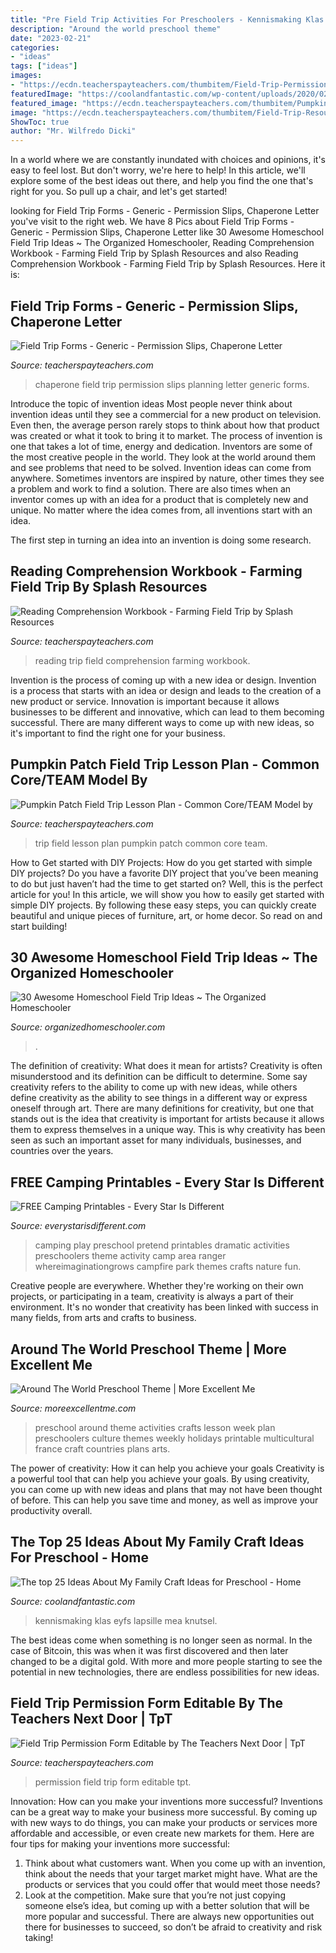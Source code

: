 ```yaml
---
title: "Pre Field Trip Activities For Preschoolers - Kennismaking Klas Eyfs Lapsille Mea Knutsel"
description: "Around the world preschool theme"
date: "2023-02-21"
categories:
- "ideas"
tags: ["ideas"]
images:
- "https://ecdn.teacherspayteachers.com/thumbitem/Field-Trip-Permission-Form-Editable-1529540-1500873561/original-1529540-1.jpg"
featuredImage: "https://coolandfantastic.com/wp-content/uploads/2020/02/my-family-craft-ideas-for-preschool-lovely-kennismaking-klas-of-my-family-craft-ideas-for-preschool.jpg"
featured_image: "https://ecdn.teacherspayteachers.com/thumbitem/Pumpkin-Patch-Field-Trip-Lesson-Plan-2639914-1500873659/original-2639914-1.jpg"
image: "https://ecdn.teacherspayteachers.com/thumbitem/Field-Trip-Resource-Packet-Permission-Slips-Chaperone-Letter-Planning-Pages-3068363-1505067824/original-3068363-2.jpg"
ShowToc: true
author: "Mr. Wilfredo Dicki"
---
```



In a world where we are constantly inundated with choices and opinions, it's easy to feel lost. But don't worry, we're here to help! In this article, we'll explore some of the best ideas out there, and help you find the one that's right for you. So pull up a chair, and let's get started!

	

		
looking for Field Trip Forms - Generic - Permission Slips, Chaperone Letter you've visit to the right web. We have 8 Pics about Field Trip Forms - Generic - Permission Slips, Chaperone Letter like 30 Awesome Homeschool Field Trip Ideas ~ The Organized Homeschooler, Reading Comprehension Workbook - Farming Field Trip by Splash Resources and also Reading Comprehension Workbook - Farming Field Trip by Splash Resources. Here it is:
		
    
## Field Trip Forms - Generic - Permission Slips, Chaperone Letter

<img loading=lazy src="https://ecdn.teacherspayteachers.com/thumbitem/Field-Trip-Resource-Packet-Permission-Slips-Chaperone-Letter-Planning-Pages-3068363-1505067824/original-3068363-2.jpg" onerror="this.onerror=null;this.src='https://tse4.mm.bing.net/th?id=OIP.TKNCIUogHPR5FbNO933zIAAAAA&amp;pid=15.1';" alt="Field Trip Forms - Generic - Permission Slips, Chaperone Letter">

_Source: teacherspayteachers.com_

>chaperone field trip permission slips planning letter generic forms. 

	

Introduce the topic of invention ideas
Most people never think about invention ideas until they see a commercial for a new product on television. Even then, the average person rarely stops to think about how that product was created or what it took to bring it to market. The process of invention is one that takes a lot of time, energy and dedication. Inventors are some of the most creative people in the world. They look at the world around them and see problems that need to be solved.
Invention ideas can come from anywhere. Sometimes inventors are inspired by nature, other times they see a problem and work to find a solution. There are also times when an inventor comes up with an idea for a product that is completely new and unique. No matter where the idea comes from, all inventions start with an idea.

The first step in turning an idea into an invention is doing some research.

    
## Reading Comprehension Workbook - Farming Field Trip By Splash Resources

<img loading=lazy src="https://ecdn.teacherspayteachers.com/thumbitem/Reading-Comprehension-Workbook-Farming-Field-Trip-1591029-1500873540/original-1591029-2.jpg" onerror="this.onerror=null;this.src='https://tse4.mm.bing.net/th?id=OIP.PQ4DfW6gzBtaf2zO2hyt6AAAAA&amp;pid=15.1';" alt="Reading Comprehension Workbook - Farming Field Trip by Splash Resources">

_Source: teacherspayteachers.com_

>reading trip field comprehension farming workbook. 

	

Invention is the process of coming up with a new idea or design.
Invention is a process that starts with an idea or design and leads to the creation of a new product or service. Innovation is important because it allows businesses to be different and innovative, which can lead to them becoming successful. There are many different ways to come up with new ideas, so it's important to find the right one for your business.

    
## Pumpkin Patch Field Trip Lesson Plan - Common Core/TEAM Model By

<img loading=lazy src="https://ecdn.teacherspayteachers.com/thumbitem/Pumpkin-Patch-Field-Trip-Lesson-Plan-2639914-1500873659/original-2639914-1.jpg" onerror="this.onerror=null;this.src='https://tse3.mm.bing.net/th?id=OIP.wd7r_GvyS0pOycf6GBn1AAAAAA&amp;pid=15.1';" alt="Pumpkin Patch Field Trip Lesson Plan - Common Core/TEAM Model by">

_Source: teacherspayteachers.com_

>trip field lesson plan pumpkin patch common core team. 

	

How to Get started with DIY Projects: How do you get started with simple DIY projects?
Do you have a favorite DIY project that you’ve been meaning to do but just haven’t had the time to get started on? Well, this is the perfect article for you! In this article, we will show you how to easily get started with simple DIY projects. By following these easy steps, you can quickly create beautiful and unique pieces of furniture, art, or home decor. So read on and start building!

    
## 30 Awesome Homeschool Field Trip Ideas ~ The Organized Homeschooler

<img loading=lazy src="https://www.organizedhomeschooler.com/wp-content/uploads/2017/09/homeschool-field-trip-ideas-1.jpg" onerror="this.onerror=null;this.src='https://tse3.mm.bing.net/th?id=OIP.AaoDFepCsOxMHoIpl51XAgHaD4&amp;pid=15.1';" alt="30 Awesome Homeschool Field Trip Ideas ~ The Organized Homeschooler">

_Source: organizedhomeschooler.com_

>. 

	

The definition of creativity: What does it mean for artists?
Creativity is often misunderstood and its definition can be difficult to determine. Some say creativity refers to the ability to come up with new ideas, while others define creativity as the ability to see things in a different way or express oneself through art. There are many definitions for creativity, but one that stands out is the idea that creativity is important for artists because it allows them to express themselves in a unique way. This is why creativity has been seen as such an important asset for many individuals, businesses, and countries over the years.

    
## FREE Camping Printables - Every Star Is Different

<img loading=lazy src="https://4.bp.blogspot.com/-OHVTBqh_yHw/V8jMtNyrDaI/AAAAAAAAakw/7mzM9G8AtlM-Rqp1pvkHiL-BZs1fmka5wCLcB/s1600/camping-pretend-play-park-ranger-printables-Hoizon.jpg" onerror="this.onerror=null;this.src='https://tse1.mm.bing.net/th?id=OIP.KGxG0DERohEPhjjKhY_LOgHaKD&amp;pid=15.1';" alt="FREE Camping Printables - Every Star Is Different">

_Source: everystarisdifferent.com_

>camping play preschool pretend printables dramatic activities preschoolers theme activity camp area ranger whereimaginationgrows campfire park themes crafts nature fun. 

	

Creative people are everywhere. Whether they're working on their own projects, or participating in a team, creativity is always a part of their environment. It's no wonder that creativity has been linked with success in many fields, from arts and crafts to business.

    
## Around The World Preschool Theme | More Excellent Me

<img loading=lazy src="http://moreexcellentme.com/wp-content/uploads/2016/08/around-the-world-preschool.jpg" onerror="this.onerror=null;this.src='https://tse4.mm.bing.net/th?id=OIP.b4btwM24Cj2zULrMnHnynwHaLH&amp;pid=15.1';" alt="Around The World Preschool Theme | More Excellent Me">

_Source: moreexcellentme.com_

>preschool around theme activities crafts lesson week plan preschoolers culture themes weekly holidays printable multicultural france craft countries plans arts. 

	

The power of creativity: How it can help you achieve your goals
Creativity is a powerful tool that can help you achieve your goals. By using creativity, you can come up with new ideas and plans that may not have been thought of before. This can help you save time and money, as well as improve your productivity overall.

    
## The Top 25 Ideas About My Family Craft Ideas For Preschool - Home

<img loading=lazy src="https://coolandfantastic.com/wp-content/uploads/2020/02/my-family-craft-ideas-for-preschool-lovely-kennismaking-klas-of-my-family-craft-ideas-for-preschool.jpg" onerror="this.onerror=null;this.src='https://tse4.mm.bing.net/th?id=OIP.CW7fdtRiZ_u2lX5uCh899AHaNK&amp;pid=15.1';" alt="The top 25 Ideas About My Family Craft Ideas for Preschool - Home">

_Source: coolandfantastic.com_

>kennismaking klas eyfs lapsille mea knutsel. 

	

The best ideas come when something is no longer seen as normal. In the case of Bitcoin, this was when it was first discovered and then later changed to be a digital gold. With more and more people starting to see the potential in new technologies, there are endless possibilities for new ideas.

    
## Field Trip Permission Form Editable By The Teachers Next Door | TpT

<img loading=lazy src="https://ecdn.teacherspayteachers.com/thumbitem/Field-Trip-Permission-Form-Editable-1529540-1500873561/original-1529540-1.jpg" onerror="this.onerror=null;this.src='https://tse1.mm.bing.net/th?id=OIP.LzYCkjSf9JUtFv0Hm4t9dgAAAA&amp;pid=15.1';" alt="Field Trip Permission Form Editable by The Teachers Next Door | TpT">

_Source: teacherspayteachers.com_

>permission field trip form editable tpt. 

	

Innovation: How can you make your inventions more successful?
Inventions can be a great way to make your business more successful. By coming up with new ways to do things, you can make your products or services more affordable and accessible, or even create new markets for them. Here are four tips for making your inventions more successful:
1. Think about what customers want. When you come up with an invention, think about the needs that your target market might have. What are the products or services that you could offer that would meet those needs?
2. Look at the competition. Make sure that you’re not just copying someone else’s idea, but coming up with a better solution that will be more popular and successful. There are always new opportunities out there for businesses to succeed, so don’t be afraid to creativity and risk taking!

